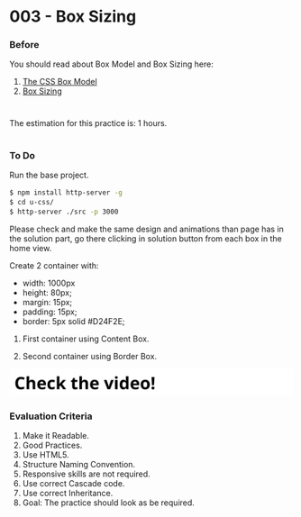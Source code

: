 # 003 - Box Sizing

### Before 
You should read about Box Model and Box Sizing here:

1. [The CSS Box Model][1] 
2. [Box Sizing][2]

#
The estimation for this practice is: 1 hours.
#

### To Do

Run the base project.

```sh
$ npm install http-server -g
$ cd u-css/
$ http-server ./src -p 3000
```

Please check and make the same design and animations than page has in the solution part, go there clicking in solution button from each box in the home view.

Create 2 container with:
- width: 1000px
- height: 80px;
- margin: 15px;
- padding: 15px;
- border: 5px solid #D24F2E;

1. First container using Content Box.
	
2. Second container using Border Box.

[![IMAGE ALT TEXT HERE](./../image-click.svg)](https://drive.google.com/a/talosdigital.com/file/d/11cZG-Vd0vj6Nrf_V-g9OeEvdtGkBO8iI/view?usp=sharing)


### Evaluation Criteria

1. Make it Readable.
2. Good Practices.
3. Use HTML5.
4. Structure Naming Convention.
5. Responsive skills are not required.
6. Use correct Cascade code.
7. Use correct Inheritance.
8. Goal: The practice should look as be required.

 [1]: https://css-tricks.com/the-css-box-model/ 
 [2]: https://css-tricks.com/almanac/properties/b/box-sizing/
